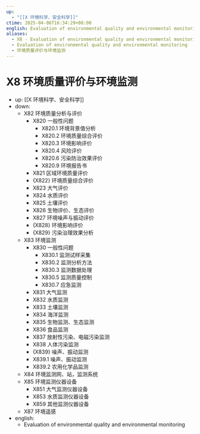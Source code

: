 ```yaml
---
up:
  - "[[X 环境科学、安全科学]]"
ctime: 2025-04-06T16:34:29+08:00
english: Evaluation of environmental quality and environmental monitoring
aliases:
  - X8 - Evaluation of environmental quality and environmental monitoring
  - Evaluation of environmental quality and environmental monitoring
  - 环境质量评价与环境监测
---
```


# X8 环境质量评价与环境监测

- up: [[X 环境科学、安全科学]]
- down:
	- X82 环境质量分析与评价
		- X820 一般性问题
			- X820.1 环境背景值分析
			- X820.2 环境质量综合评价
			- X820.3 环境影响评价
			- X820.4 风险评价
			- X820.6 污染防治效果评价
			- X820.9 环境报告书
		- X821 区域环境质量评价
		- {X822} 环境质量综合评价
		- X823 大气评价
		- X824 水质评价
		- X825 土壤评价
		- X826 生物评价、生态评价
		- X827 环境噪声与振动评价
		- {X828} 环境影响评价
		- {X829} 污染治理效果分析
	- X83 环境监测
		- X830 一般性问题
			- X830.1 监测试样采集
			- X830.2 监测分析方法
			- X830.3 监测数据处理
			- X830.5 监测质量控制
			- X830.7 应急监测
		- X831 大气监测
		- X832 水质监测
		- X833 土壤监测
		- X834 海洋监测
		- X835 生物监测、生态监测
		- X836 食品监测
		- X837 放射性污染、电磁污染监测
		- X838 人体污染监测
		- {X839} 噪声、振动监测
		- X839.1 噪声、振动监测
		- X839.2 农用化学品监测
	- X84 环境监测网、站，监测系统
	- X85 环境监测仪器设备
		- X851 大气监测仪器设备
		- X853 水质监测仪器设备
		- X859 其他监测仪器设备
	- X87 环境遥感
- english:
	- Evaluation of environmental quality and environmental monitoring
